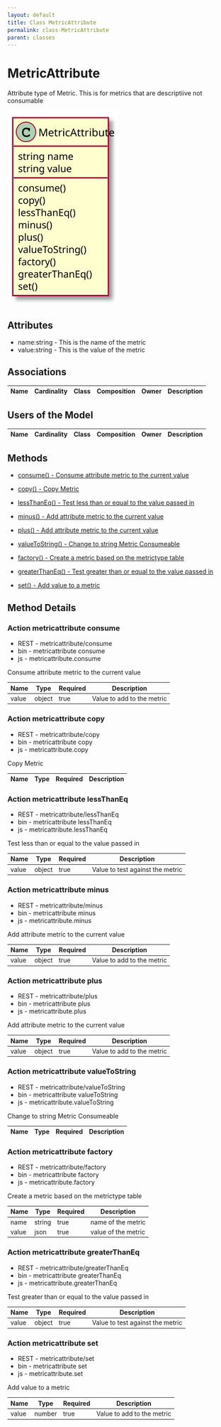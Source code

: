 ```yaml
---
layout: default
title: Class MetricAttribute
permalink: class-MetricAttribute
parent: classes
---
```


# MetricAttribute

Attribute type of Metric. This is for metrics that are descriptiive not consumable

![Logical Diagram](./logical.svg)

## Attributes

* name:string - This is the name of the metric
* value:string - This is the value of the metric


## Associations

| Name | Cardinality | Class | Composition | Owner | Description |
| --- | --- | --- | --- | --- | --- |


## Users of the Model

| Name | Cardinality | Class | Composition | Owner | Description |
| --- | --- | --- | --- | --- | --- |





## Methods

* [consume() - Consume attribute metric to the current value](#action-consume)

* [copy() - Copy Metric](#action-copy)

* [lessThanEq() - Test less than or equal to the value passed in](#action-lessThanEq)

* [minus() - Add attribute metric to the current value](#action-minus)

* [plus() - Add attribute metric to the current value](#action-plus)

* [valueToString() - Change to string Metric Consumeable](#action-valueToString)

* [factory() - Create a metric based on the metrictype table](#action-factory)

* [greaterThanEq() - Test greater than or equal to the value passed in](#action-greaterThanEq)

* [set() - Add value to a metric](#action-set)


<h2>Method Details</h2>
    
### Action metricattribute consume

* REST - metricattribute/consume
* bin - metricattribute consume
* js - metricattribute.consume

Consume attribute metric to the current value

| Name | Type | Required | Description |
|---|---|---|---|
| value | object |true | Value to add to the metric |




### Action metricattribute copy

* REST - metricattribute/copy
* bin - metricattribute copy
* js - metricattribute.copy

Copy Metric

| Name | Type | Required | Description |
|---|---|---|---|




### Action metricattribute lessThanEq

* REST - metricattribute/lessThanEq
* bin - metricattribute lessThanEq
* js - metricattribute.lessThanEq

Test less than or equal to the value passed in

| Name | Type | Required | Description |
|---|---|---|---|
| value | object |true | Value to test against the metric |




### Action metricattribute minus

* REST - metricattribute/minus
* bin - metricattribute minus
* js - metricattribute.minus

Add attribute metric to the current value

| Name | Type | Required | Description |
|---|---|---|---|
| value | object |true | Value to add to the metric |




### Action metricattribute plus

* REST - metricattribute/plus
* bin - metricattribute plus
* js - metricattribute.plus

Add attribute metric to the current value

| Name | Type | Required | Description |
|---|---|---|---|
| value | object |true | Value to add to the metric |




### Action metricattribute valueToString

* REST - metricattribute/valueToString
* bin - metricattribute valueToString
* js - metricattribute.valueToString

Change to string Metric Consumeable

| Name | Type | Required | Description |
|---|---|---|---|




### Action metricattribute factory

* REST - metricattribute/factory
* bin - metricattribute factory
* js - metricattribute.factory

Create a metric based on the metrictype table

| Name | Type | Required | Description |
|---|---|---|---|
| name | string |true | name of the metric |
| value | json |true | value of the metric |




### Action metricattribute greaterThanEq

* REST - metricattribute/greaterThanEq
* bin - metricattribute greaterThanEq
* js - metricattribute.greaterThanEq

Test greater than or equal to the value passed in

| Name | Type | Required | Description |
|---|---|---|---|
| value | object |true | Value to test against the metric |




### Action metricattribute set

* REST - metricattribute/set
* bin - metricattribute set
* js - metricattribute.set

Add value to a metric

| Name | Type | Required | Description |
|---|---|---|---|
| value | number |true | Value to add to the metric |





